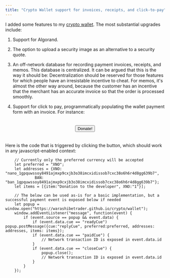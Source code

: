 ```yaml
---
title: "Crypto Wallet support for invoices, receipts, and click-to-pay"
---
```


I added some features to my [crypto wallet](https://warashibetrader.github.io/crypto/wallet). The most substantial upgrades include:

1. Support for Algorand.

2. The option to upload a security image as an alternative to a security quote.

3. An off-network database for recording payment invoices, receipts, and memos. This database is centralized. It can be argued that this is the way it should be: Decentralization should be reserved for those features for which people have an irresistable incentive to cheat. For memos, it's almost the other way around, because the customer has an incentive that the merchant has an accurate invoice so that the order is processed smoothly.

4. Support for click to pay, programmatically populating the wallet payment form with an invoice. For instance:

<div style="text-align:center">
<button style="margin:20px" onclick='
	let preferred = "XNO";
	let addresses = {XNO: "nano_1gpquwssoy8491ajmxp9cxjb3o38imcxidissob7cxc38o6h6r4d8gg639b7"};
	let items = [{item:"Donation to the developer", XNO:"1", BAN:"100"}]; 
	let popup = window.open("https://warashibetrader.github.io/crypto/wallet");
	window.addEventListener("message", function(event) {
		if (event.source == popup && event.data) {
			if (event.data.cue == "readyCue") popup.postMessage({cue:"replyCue", preferred:preferred, addresses: addresses, items: items}); 
			if (event.data.cue == "paidCue") this.textContent = "Thank You!";
			if (event.data.cue == "closeCue") popup.close();
		}
	});
'>Donate!</button>
</div>

Here is the code that is triggered by clicking the button, which should work in any javascript-enabled context:
		
		// Currently only the preferred currency will be accepted
		let preferred = "XNO";
		let addresses = {XNO: "nano_1gpquwssoy8491ajmxp9cxjb3o38imcxidissob7cxc38o6h6r4d8gg639b7", 
				 BAN: "ban_1gpquwssoy8491ajmxp9cxjb3o38imcxidissob7cxc38o6h6r4d8gg639b7"};
		let items = [{item:"Donation to the developer", XNO:"1"}]; 
		
		// The below can be used as-is for a basic implementation, but a successful payment event is exposed below if needed
		let popup = window.open("https://warashibetrader.github.io/crypto/wallet");
		window.addEventListener("message", function(event) {
			if (event.source == popup && event.data) {
				if (event.data.cue == "readyCue") popup.postMessage({cue:"replyCue", preferred:preferred, addresses: addresses, items: items}); 
				if (event.data.cue == "paidCue") { 
					// Network transaction ID is exposed in event.data.id 
				}
				if (event.data.cue == "closeCue") { 
					popup.close();  
					// Network transaction ID is exposed in event.data.id 
				}
			}
		});
